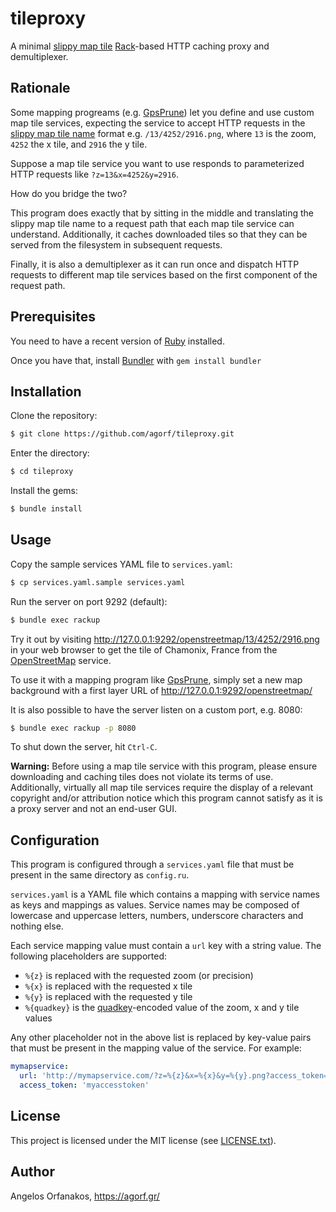 # tileproxy

A minimal [slippy map tile][slippy] [Rack][]-based HTTP caching proxy and
demultiplexer.

[slippy]: http://wiki.openstreetmap.org/wiki/Slippy_map_tilenames
[Rack]: https://github.com/rack/rack

## Rationale

Some mapping progreams (e.g. [GpsPrune][]) let you define and use custom map
tile services, expecting the service to accept HTTP requests in the [slippy map
tile name][slippy] format e.g. `/13/4252/2916.png`, where `13` is the zoom,
`4252` the x tile, and `2916` the y tile.

Suppose a map tile service you want to use responds to parameterized HTTP
requests like `?z=13&x=4252&y=2916`.

How do you bridge the two?

This program does exactly that by sitting in the middle and translating the
slippy map tile name to a request path that each map tile service can
understand. Additionally, it caches downloaded tiles so that they can be served
from the filesystem in subsequent requests.

Finally, it is also a demultiplexer as it can run once and dispatch HTTP
requests to different map tile services based on the first component of the
request path.

[GpsPrune]: https://activityworkshop.net/software/gpsprune/

## Prerequisites

You need to have a recent version of [Ruby](https://www.ruby-lang.org/en/)
installed.

Once you have that, install [Bundler](http://bundler.io/) with `gem install
bundler`

## Installation

Clone the repository:

~~~ sh
$ git clone https://github.com/agorf/tileproxy.git
~~~

Enter the directory:

~~~ sh
$ cd tileproxy
~~~

Install the gems:

~~~ sh
$ bundle install
~~~

## Usage

Copy the sample services YAML file to `services.yaml`:

~~~ sh
$ cp services.yaml.sample services.yaml
~~~

Run the server on port 9292 (default):

~~~ sh
$ bundle exec rackup
~~~

Try it out by visiting <http://127.0.0.1:9292/openstreetmap/13/4252/2916.png> in
your web browser to get the tile of Chamonix, France from the [OpenStreetMap][]
service.

To use it with a mapping program like [GpsPrune][], simply set a new map
background with a first layer URL of <http://127.0.0.1:9292/openstreetmap/>

It is also possible to have the server listen on a custom port, e.g. 8080:

~~~ sh
$ bundle exec rackup -p 8080
~~~

To shut down the server, hit `Ctrl-C`.

**Warning:** Before using a map tile service with this program, please ensure
downloading and caching tiles does not violate its terms of use. Additionally,
virtually all map tile services require the display of a relevant copyright
and/or attribution notice which this program cannot satisfy as it is a proxy
server and not an end-user GUI.

[OpenStreetMap]: http://www.openstreetmap.org/

## Configuration

This program is configured through a `services.yaml` file that must be present
in the same directory as `config.ru`.

`services.yaml` is a YAML file which contains a mapping with service names as
keys and mappings as values. Service names may be composed of lowercase and
uppercase letters, numbers, underscore characters and nothing else.

Each service mapping value must contain a `url` key with a string value. The
following placeholders are supported:

* `%{z}` is replaced with the requested zoom (or precision)
* `%{x}` is replaced with the requested x tile
* `%{y}` is replaced with the requested y tile
* `%{quadkey}` is the [quadkey][]-encoded value of the zoom, x and y tile values

Any other placeholder not in the above list is replaced by key-value pairs that
must be present in the mapping value of the service. For example:

~~~ yaml
mymapservice:
  url: 'http://mymapservice.com/?z=%{z}&x=%{x}&y=%{y}.png?access_token=%{access_token}'
  access_token: 'myaccesstoken'
~~~

[quadkey]: https://msdn.microsoft.com/en-us/library/bb259689.aspx

## License

This project is licensed under the MIT license (see [LICENSE.txt][license]).

[license]: https://github.com/agorf/tileproxy/blob/master/LICENSE.txt

## Author

Angelos Orfanakos, <https://agorf.gr/>
